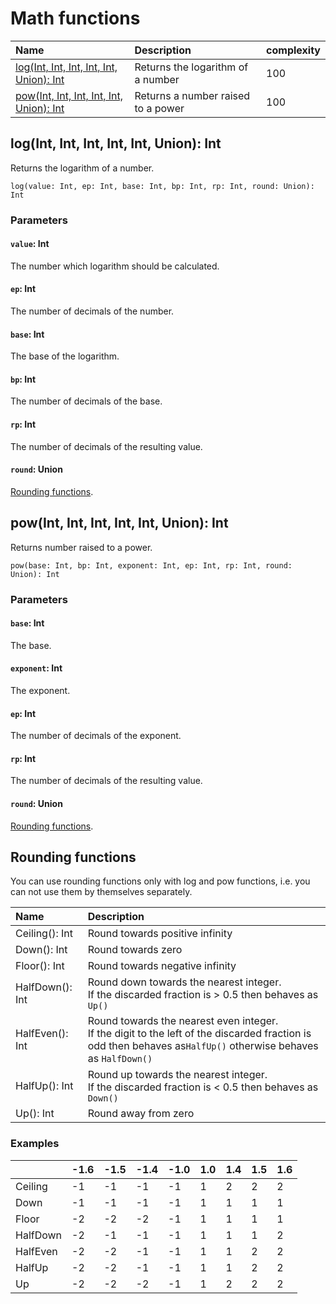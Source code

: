 # Math functions

| Name | Description | complexity |
| :--- | :--- | :--- |
|<a href= "#log(Int, Int, Int, Int, Int, Union):Int"> log(Int, Int, Int, Int, Int, Union): Int </a>  | Returns the logarithm of a number | 100 |
| <a href= "#pow(Int, Int, Int, Int, Int, Union): Int"> pow(Int, Int, Int, Int, Int, Union): Int </a> | Returns a number raised to a power | 100 |

## log(Int, Int, Int, Int, Int, Union): Int

Returns the logarithm of a number.

```
log(value: Int, ep: Int, base: Int, bp: Int, rp: Int, round: Union): Int
```

### Parameters

#### `value`: Int

The number which logarithm should be calculated.

#### `ep`: Int

The number of decimals of the number.

#### `base`: Int

The base of the logarithm.

#### `bp`: Int

The number of decimals of the base.

#### `rp`: Int

The number of decimals of the resulting value.

#### `round`: Union

[Rounding functions](#rounding-functions).

## pow(Int, Int, Int, Int, Int, Union): Int

Returns number raised to a power.

```
pow(base: Int, bp: Int, exponent: Int, ep: Int, rp: Int, round: Union): Int
```

### Parameters

#### `base`: Int

The base.

#### `exponent`: Int

The exponent.

#### `ep`: Int

The number of decimals of the exponent.

#### `rp`: Int

The number of decimals of the resulting value.

#### `round`: Union

[Rounding functions](#rounding-functions).

## Rounding functions

You can use rounding functions only with log and pow functions, i.e. you can not use them by themselves separately.


|Name | Description |
| :--- | :--- |
| Ceiling(): Int | Round towards positive infinity |
| Down(): Int | Round towards zero |
| Floor(): Int | Round towards negative infinity |
| HalfDown(): Int | Round down towards the nearest integer. <br> If the discarded fraction is &gt; 0.5 then behaves as `Up()` |
| HalfEven(): Int | Round towards the nearest even integer. <br> If the digit to the left of the discarded fraction is odd then behaves as`HalfUp()` otherwise behaves as `HalfDown()` |
| HalfUp(): Int | Round up towards the nearest integer. <br> If the discarded fraction is &lt; 0.5 then behaves as `Down()` |
| Up(): Int | Round away from zero |

### Examples

| | -1.6 | -1.5 | -1.4 | -1.0 | 1.0 | 1.4 | 1.5 | 1.6 |
| :--- | :--- | :--- | :--- | :--- | :--- | :--- | :--- | :--- |
| Ceiling | -1 | -1 | -1 | -1 | 1 | 2 | 2 | 2 |
| Down | -1 | -1 | -1 | -1 | 1 | 1 | 1 | 1 |
| Floor | -2 | -2 | -2 | -1 | 1 | 1 | 1 | 1 |
| HalfDown | -2 | -1 | -1 | -1 | 1 | 1 | 1 | 2 |
| HalfEven | -2 | -2 | -1 | -1 | 1 | 1 | 2 | 2 |
| HalfUp | -2 | -2 | -1 | -1 | 1 | 1 | 2 | 2 |
| Up | -2 | -2 | -2 | -1 | 1 | 2 | 2 | 2 |

